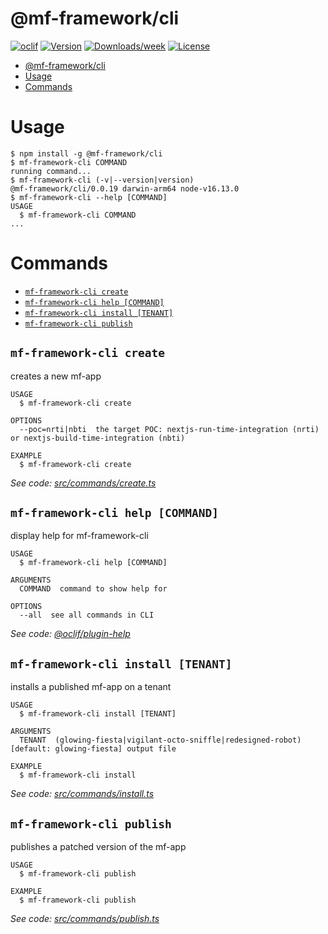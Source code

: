 # @mf-framework/cli

[![oclif](https://img.shields.io/badge/cli-oclif-brightgreen.svg)](https://oclif.io)
[![Version](https://img.shields.io/npm/v/@mf-framework/cli.svg)](https://npmjs.org/package/@mf-framework/cli)
[![Downloads/week](https://img.shields.io/npm/dw/@mf-framework/cli.svg)](https://npmjs.org/package/@mf-framework/cli)
[![License](https://img.shields.io/npm/l/@mf-framework/cli.svg)](https://github.com/marcelovicentegc/microfrontend-framework/blob/master/package.json)

<!-- toc -->
* [@mf-framework/cli](#mf-frameworkcli)
* [Usage](#usage)
* [Commands](#commands)
<!-- tocstop -->

# Usage

<!-- usage -->
```sh-session
$ npm install -g @mf-framework/cli
$ mf-framework-cli COMMAND
running command...
$ mf-framework-cli (-v|--version|version)
@mf-framework/cli/0.0.19 darwin-arm64 node-v16.13.0
$ mf-framework-cli --help [COMMAND]
USAGE
  $ mf-framework-cli COMMAND
...
```
<!-- usagestop -->

# Commands

<!-- commands -->
* [`mf-framework-cli create`](#mf-framework-cli-create)
* [`mf-framework-cli help [COMMAND]`](#mf-framework-cli-help-command)
* [`mf-framework-cli install [TENANT]`](#mf-framework-cli-install-tenant)
* [`mf-framework-cli publish`](#mf-framework-cli-publish)

## `mf-framework-cli create`

creates a new mf-app

```
USAGE
  $ mf-framework-cli create

OPTIONS
  --poc=nrti|nbti  the target POC: nextjs-run-time-integration (nrti) or nextjs-build-time-integration (nbti)

EXAMPLE
  $ mf-framework-cli create
```

_See code: [src/commands/create.ts](https://github.com/marcelovicentegc/microfrontend-framework/blob/v0.0.19/src/commands/create.ts)_

## `mf-framework-cli help [COMMAND]`

display help for mf-framework-cli

```
USAGE
  $ mf-framework-cli help [COMMAND]

ARGUMENTS
  COMMAND  command to show help for

OPTIONS
  --all  see all commands in CLI
```

_See code: [@oclif/plugin-help](https://github.com/oclif/plugin-help/blob/v3.2.13/src/commands/help.ts)_

## `mf-framework-cli install [TENANT]`

installs a published mf-app on a tenant

```
USAGE
  $ mf-framework-cli install [TENANT]

ARGUMENTS
  TENANT  (glowing-fiesta|vigilant-octo-sniffle|redesigned-robot) [default: glowing-fiesta] output file

EXAMPLE
  $ mf-framework-cli install
```

_See code: [src/commands/install.ts](https://github.com/marcelovicentegc/microfrontend-framework/blob/v0.0.19/src/commands/install.ts)_

## `mf-framework-cli publish`

publishes a patched version of the mf-app

```
USAGE
  $ mf-framework-cli publish

EXAMPLE
  $ mf-framework-cli publish
```

_See code: [src/commands/publish.ts](https://github.com/marcelovicentegc/microfrontend-framework/blob/v0.0.19/src/commands/publish.ts)_
<!-- commandsstop -->
